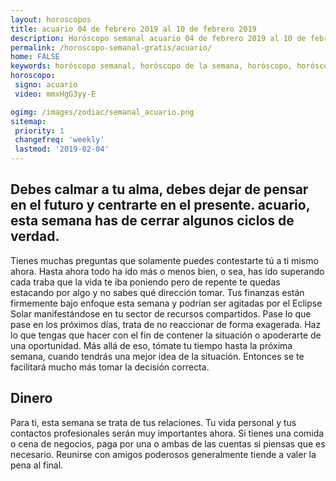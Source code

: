 ```yaml
---
layout: horoscopos
title: acuario 04 de febrero 2019 al 10 de febrero 2019 
description: Horóscopo semanal acuario 04 de febrero 2019 al 10 de febrero 2019. Debes calmar a tu alma, debes dejar de pensar en el futuro y centrarte en el presente. acuario, esta semana has de cerrar algunos ciclos de verdad.
permalink: /horoscopo-semanal-gratis/acuario/
home: FALSE
keywords: horóscopo semanal, horóscopo de la semana, horóscopo, horóscopo gratis,horóscopos, horóscopo esperanza gracia, horoscopos acuario la semana, horóscopos gratis, Tarot, Astrologia, Zodíaco, acuario, horoscopo gratis, semanal
horoscopo:
 signo: acuario
 video: mmxHgG3yy-E

ogimg: /images/zodiac/semanal_acuario.png
sitemap:
 priority: 1
 changefreq: 'weekly'
 lastmod: '2019-02-04'
---
```




## Debes calmar a tu alma, debes dejar de pensar en el futuro y centrarte en el presente. acuario, esta semana has de cerrar algunos ciclos de verdad.

Tienes muchas preguntas que solamente puedes contestarte tú a ti mismo ahora. 
Hasta ahora todo ha ido más o menos bien, o sea, has ido superando cada traba que la vida te iba poniendo pero de repente te quedas estacando por algo y no sabes qué dirección tomar.
Tus finanzas están firmemente bajo enfoque esta semana y podrían ser agitadas por el Eclipse Solar manifestándose en tu sector de recursos compartidos. Pase lo que pase en los próximos días, trata de no reaccionar de forma exagerada. Haz lo que tengas que hacer con el fin de contener la situación o apoderarte de una oportunidad. Más allá de eso, tómate tu tiempo hasta la próxima semana, cuando tendrás una mejor idea de la situación. Entonces se te facilitará mucho más tomar la decisión correcta.

## Dinero

Para ti, esta semana se trata de tus relaciones. Tu vida personal y tus contactos profesionales serán muy importantes ahora. Si tienes una comida o cena de negocios, paga por una o ambas de las cuentas si piensas que es necesario. Reunirse con amigos poderosos generalmente tiende a valer la pena al final.